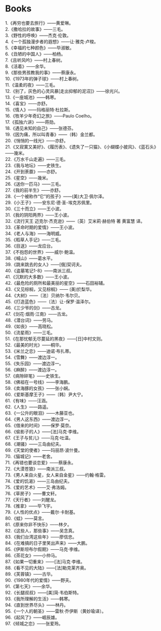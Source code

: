 Books
=====

1.《再穷也要去旅行》——黄爱琳。  
2.《撒哈拉的故事》——三毛。  
3.《野性的呼唤》——杰克·伦敦。  
4.《一个孤独漫步者的遐想》——让·雅克·卢梭。  
5.《幸福的七种颜色》——毕淑敏。  
6.《丑陋的中国人》——柏杨。  
7.《且听风吟》——村上春树。  
8.《活着》——余华。  
9.《那些男孩教我的事》——蔡康永。  
10.《1973年的弹子球》——村上春树。  
11.《温柔的夜》——三毛。  
12.《别了，灰色的心灵风暴[走出抑郁的泥沼]》——徐光兴。  
13.《一座城池》——韩寒。  
14.《喜宝》——亦舒。  
15.《情人》——玛格丽特·杜拉斯。  
16.《牧羊少年奇幻之旅》——Paulo Coelho。  
17.《孤独六讲》——蒋勋。  
18.《遇见未知的自己》——张德芬。  
19.《因为痛，所以叫青春》——（韩）金兰都。  
20.《悄悄的一线光》——亦舒。	  
21.《又寂寞又美好》、《履历表》、《遗失了一只猫》、《小蝴蝶小披风》、《蓝石头》——幾米。  
22.《万水千山走遍》——三毛。  
23.《我与地坛》——史铁生。  
24.《开到荼蘼》——亦舒。  
25.《星空》——幾米。  
26.《送你一匹马》——三毛。  
27.《我的前半生》——亦舒。  
28.《一个被称作“它”的孩子》——(美)大卫·佩尔泽。  
29.《小王子》——安东尼·德·圣-埃克苏佩里。  
30.《三十而立》——王小波。  
31.《我的阴阳两界》——王小波。  
32.《流行天王 迈克尔·杰克逊》——〔英〕艾米莉·赫伯特 著 黄富慧 译。  
33.《革命时期的爱情》——王小波。  
34.《老人与海》——海明威。  
35.《稻草人手记》——三毛。  
36.《目送》——龙应台。  
37.《不抱怨的世界》——威尔·鲍温。  
38.《喊山》——葛水平。  
39.《跳来跳去的女人》——[俄]契诃夫。  
40.《盗墓笔记1-8》——南派三叔。  
41.《沉默的大多数》——王小波。  
42.《最危险的厕所和最美丽的星空》——石田裕辅。  
43.《又见棕榈，又见棕榈》—— (美)於梨华。  
44.《大树》——〔法〕贝纳尔·韦尔贝。  
45.《打造蓝色》——〔法〕让-保罗·温泽尔。  
46.《三少爷的剑》——古龙。  
47.《剑花·烟雨·江南》——古龙。  
48.《潜台词》——劳马。  
49.《如丧》——高晓松。  
50.《流星雨》——三毛。  
51.《在那忧郁无尽蔓延的黑夜》——[日]中村文则。  
52.《最美的时光》——桐华。  
53.《米兰之恋》——迪诺·布扎蒂。  
54.《雪舞》——渡边淳一。  
55.《失乐园》——渡边淳一。  
56.《麻醉》——渡边淳一。  
57.《病隙碎笔》——史铁生。  
58.《佛祖在一号线》——李海鹏。  
59.《卖海豚的女孩》——张小娴。  
60.《爱斯基摩王子》——〔韩〕尹大宁。  
61.《有味》——汪涵。  
62.《人生》——路遥。  
63.《一公升的眼泪》——木藤亚也。  
64.《男人这东西》——渡边淳一。  
65.《借来的时间》——保罗·莫奈。  
66.《偷影子的人》——[法]马克·李维。  
67.《王子与贫儿》——马克·吐温。  
68.《潮骚》——三岛由纪夫。  
69.《天堂的使者》——玛丽昂·波什曼。  
70.《猫城记》——老舍。  
71.《再错也要谈恋爱》——蔡康永。  
72.《大漠苍狼》——南派三叔。  
73.《男人来自火星，女人来自金星》——约翰·格雷。  
74.《爱的饥渴》——三岛由纪夫。  
75.《爱的艺术》——艾·弗洛姆。  
76.《草房子》——曹文轩。  
77.《天行者》——刘醒龙。  
78.《推拿》——毕飞宇。  
79.《人性的优点》——戴尔·卡耐基。  
80.《蛙》——莫言。  
81.《原来你非不快乐》——林夕。  
82.《这些人，那些事》——吴念真。  
83.《我们台湾这些年》——廖信忠。  
84.《在难搞的日子里笑出声来》——大鹏。  
85.《伊斯坦布尔假期》——马克·李维。  
86.《茶花女》——小仲马。  
87.《如果一切重来》——[法]马克·李维。  
88.《看不见的大陆》——[法]勒克莱齐奥。  
89.《芙蓉镇》——古华。  
90.《1980年代的爱情》——野夫。  
91.《第七天》——余华。  
92.《长腿叔叔》——[美]简·韦伯斯特。  
93.《我所理解的生活》——韩寒。  
94.《直到世界尽头》——林丹。  
95.《一个人的朝圣》——雷秋·乔伊斯（黄妙瑜译）。  
96.《起风了》——崛辰雄。  
97.《倾城之恋》——张爱玲。  

